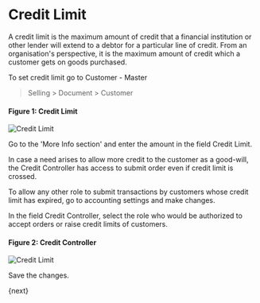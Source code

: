 # Credit Limit

  

A credit limit is the maximum amount of credit that a financial institution or
other lender will extend to a debtor for a particular line of credit. From an
organisation's perspective, it is the maximum amount of credit which a
customer gets on goods purchased.  

To set credit limit go to Customer - Master

> Selling > Document > Customer 

  
#### Figure 1: Credit Limit

<img class="screenshot" alt="Credit Limit" src="{{docs_base_url}}/assets/img/accounts/credit-limit-1.png">

Go to the 'More Info section' and enter the amount in the field Credit Limit.

In case a need arises to allow more credit to the customer as a good-will, the
Credit Controller has access to submit order even if credit limit is crossed.

To allow any other role to submit transactions by customers whose credit limit
has expired, go to accounting settings and make changes.

In the field Credit Controller, select the role who would be authorized to
accept orders or raise credit limits of customers.
  
#### Figure 2: Credit Controller

<img class="screenshot" alt="Credit Limit" src="{{docs_base_url}}/assets/img/accounts/credit-limit-2.png">

Save the changes.

{next}
